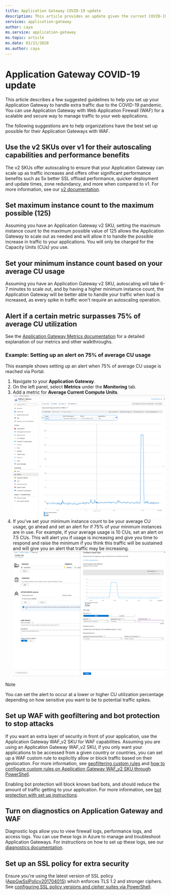 ```yaml
---
title: Application Gateway COVID-19 update
description: This article provides an update given the current COVID-19 situation and guidelines on how to set up your Application Gateway. 
services: application-gateway
author: caya
ms.service: application-gateway
ms.topic: article
ms.date: 03/21/2020
ms.author: caya
---
```


# Application Gateway COVID-19 update 

This article describes a few suggested guidelines to help you set up your Application Gateway to handle extra traffic due to the COVID-19 pandemic. You can use Application Gateway with Web Application Firewall (WAF) for a scalable and secure way to manage traffic to your web applications. 

The following suggestions are to help organizations have the best set up possible for their Application Gateways with WAF. 

## Use the v2 SKUs over v1 for their autoscaling capabilities and performance benefits
The v2 SKUs offer autoscaling to ensure that your Application Gateway can scale up as traffic increases and offers other significant performance benefits such as 5x better SSL offload performance, quicker deployment and update times, zone redundancy, and more when compared to v1. For more information, see our [v2 documentation](https://docs.microsoft.com/azure/application-gateway/application-gateway-autoscaling-zone-redundant). 

## Set maximum instance count to the maximum possible (125) 
Assuming you have an Application Gateway v2 SKU, setting the maximum instance count to the maximum possible value of 125 allows the Application Gateway to scale out as needed and will allow it to handle the possible increase in traffic to your applications. You will only be charged for the Capacity Units (CUs) you use.  

## Set your minimum instance count based on your average CU usage 
Assuming you have an Application Gateway v2 SKU, autoscaling will take 6-7 minutes to scale out, and by having a higher minimum instance count, the Application Gateway will be better able to handle your traffic when load is increased, as every spike in traffic won't require an autoscaling operation.  

## Alert if a certain metric surpasses 75% of average CU utilization 
See the [Application Gateway Metrics documentation](https://docs.microsoft.com/azure/application-gateway/application-gateway-metrics#metrics-visualization) for a detailed explanation of our metrics and other walkthroughs. 

### Example: Setting up an alert on 75% of average CU usage
This example shows setting up an alert when 75% of average CU usage is reached via Portal. 
1. Navigate to your **Application Gateway**.
2. On the left panel, select **Metrics** under the **Monitoring** tab. 
3. Add a metric for **Average Current Compute Units**. 
![Setting up WAF metric](./media/application-gateway-covid-guidelines/waf-setup-metrics.png)
4. If you've set your minimum instance count to be your average CU usage, go ahead and set an alert for if 75% of your minimum instances are in use. For example, if your average usage is 10 CUs, set an alert on 7.5 CUs. This will alert you if usage is increasing and give you time to respond and raise the minimum if you think this traffic will be sustained and will give you an alert that traffic may be increasing. 
![Setting up WAF alert](./media/application-gateway-covid-guidelines/waf-setup-monitoring-alert.png)

> [!NOTE]
> You can set the alert to occur at a lower or higher CU utilization percentage depending on how sensitive you want to be to potential traffic spikes.

## Set up WAF with geofiltering and bot protection to stop attacks
If you want an extra layer of security in front of your application, use the Application Gateway WAF_v2 SKU for WAF capabilities. Assuming you are using an Application Gateway WAF_v2 SKU, if you only want your applications to be accessed from a given country or countries, you can set up a WAF custom rule to explicitly allow or block traffic based on their geolocation. For more information, see [geofiltering custom rules](https://docs.microsoft.com/azure/web-application-firewall/ag/geomatch-custom-rules) and [how to configure custom rules on Application Gateway WAF_v2 SKU through PowerShell](https://docs.microsoft.com/azure/web-application-firewall/ag/configure-waf-custom-rules).

Enabling bot protection will block known bad bots, and should reduce the amount of traffic getting to your application. For more information, see [bot protection with set up instructions](https://docs.microsoft.com/azure/web-application-firewall/ag/configure-waf-custom-rules).

## Turn on diagnostics on Application Gateway and WAF
Diagnostic logs allow you to view firewall logs, performance logs, and access logs. You can use these logs in Azure to manage and troubleshoot Application Gateways. For instructions on how to set up these logs, see our [diagnostics documentation](https://docs.microsoft.com/azure/application-gateway/application-gateway-diagnostics#diagnostic-logging). 

## Set up an SSL policy for extra security
Ensure you're using the latest version of SSL policy ([AppGwSslPolicy20170401S](https://docs.microsoft.com/azure/application-gateway/application-gateway-ssl-policy-overview#appgwsslpolicy20170401s)) which enforces TLS 1.2 and stronger ciphers. See [configuring SSL policy versions and cipher suites via PowerShell](https://docs.microsoft.com/azure/application-gateway/application-gateway-configure-ssl-policy-powershell).
